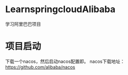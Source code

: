 # LearnspringcloudAlibaba
学习阿里巴巴项目

# 项目启动
下载一个nacos，然后启动nacos配置即。
nacos下载地址： https://github.com/alibaba/nacos
